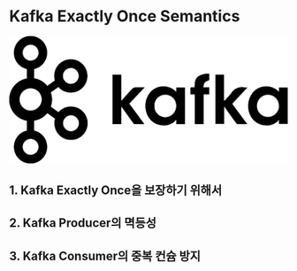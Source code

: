 # Kafka Exactly Once Semantics

![intro](./images/kafka-logo.png)

## 1. Kafka Exactly Once을 보장하기 위해서

## 2. Kafka Producer의 멱등성

## 3. Kafka Consumer의 중복 컨슘 방지